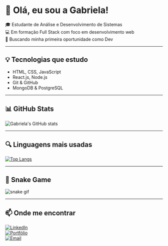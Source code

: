 # 👋 Olá, eu sou a Gabriela!

🎓 Estudante de Análise e Desenvolvimento de Sistemas  
💻 Em formação Full Stack com foco em desenvolvimento web  
🚀 Buscando minha primeira oportunidade como Dev

---

## 💡 Tecnologias que estudo

- HTML, CSS, JavaScript
- React.js, Node.js
- Git & GitHub
- MongoDB & PostgreSQL

---

## 📊 GitHub Stats

![Gabriela's GitHub stats](https://github-readme-stats.vercel.app/api?username=Gabrieladevx&show_icons=true&theme=tokyonight)

---

## 🔍 Linguagens mais usadas

[![Top Langs](https://github-readme-stats.vercel.app/api/top-langs/?username=Gabrieladevx&layout=compact&theme=tokyonight)](https://github.com/anuraghazra/github-readme-stats)

---

## 🐍 Snake Game

![snake gif](https://github.com/Gabrieladevx/Gabrieladevx/blob/output/github-contribution-grid-snake.svg)

---

## 📫 Onde me encontrar

[![LinkedIn](https://img.shields.io/badge/LinkedIn-blue?logo=linkedin)](https://linkedin.com/in/seuusuario)  
[![Portfólio](https://img.shields.io/badge/Portfólio-000?logo=vercel)](https://seuportifolio.com)  
[![Email](https://img.shields.io/badge/Gmail-red?logo=gmail)](mailto:seuemail@gmail.com)
